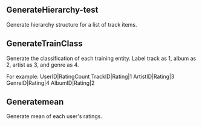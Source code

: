## GenerateHierarchy-test

Generate hierarchy structure for a list of track items.

## GenerateTrainClass

Generate the classification of each training entity. Label track as 1, album as 2, artist as 3, and genre as 4.

For example:
UserID|RatingCount
TrackID|Rating|1
ArtistID|Rating|3
GenreID|Rating|4
AlbumID|Rating|2

## Generatemean

Generate mean of each user's ratings.

